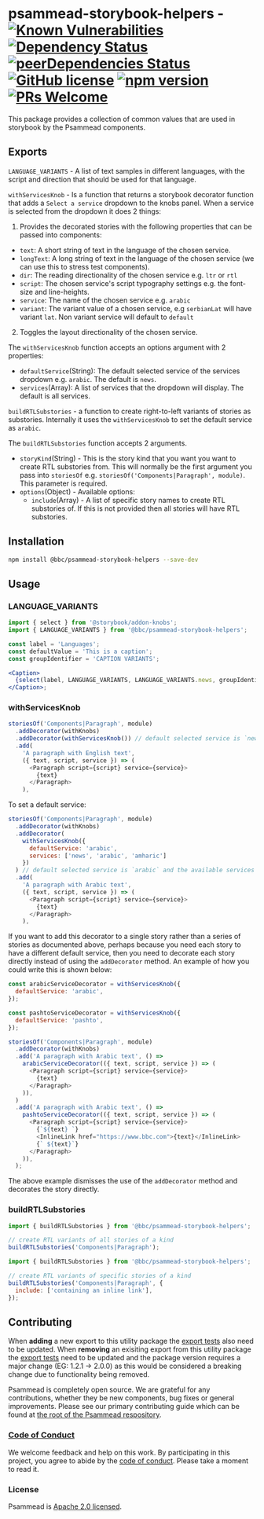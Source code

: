 # psammead-storybook-helpers - [![Known Vulnerabilities](https://snyk.io/test/github/bbc/psammead/badge.svg?targetFile=packages%2Futilities%2Fpsammead-storybook-helpers%2Fpackage.json)](https://snyk.io/test/github/bbc/psammead?targetFile=packages%2Futilities%2Fpsammead-storybook-helpers%2Fpackage.json) [![Dependency Status](https://david-dm.org/bbc/psammead.svg?path=packages/utilities/psammead-storybook-helpers)](https://david-dm.org/bbc/psammead?path=packages/utilities/psammead-storybook-helpers) [![peerDependencies Status](https://david-dm.org/bbc/psammead/peer-status.svg?path=packages/utilities/psammead-storybook-helpers)](https://david-dm.org/bbc/psammead?path=packages/utilities/psammead-storybook-helpers&type=peer) [![GitHub license](https://img.shields.io/badge/license-Apache%202.0-blue.svg)](https://github.com/bbc/psammead/blob/latest/LICENSE) [![npm version](https://img.shields.io/npm/v/@bbc/psammead-storybook-helpers.svg)](https://www.npmjs.com/package/@bbc/psammead-storybook-helpers) [![PRs Welcome](https://img.shields.io/badge/PRs-welcome-brightgreen.svg)](https://github.com/bbc/psammead/blob/latest/CONTRIBUTING.md)

This package provides a collection of common values that are used in storybook by the Psammead components.

## Exports

`LANGUAGE_VARIANTS` - A list of text samples in different languages, with the script and direction that should be used for that language.

`withServicesKnob` - Is a function that returns a storybook decorator function that adds a `Select a service` dropdown to the knobs panel. When a service is selected from the dropdown it does 2 things:

1. Provides the decorated stories with the following properties that can be passed into components:

- `text`: A short string of text in the language of the chosen service.
- `longText`: A long string of text in the language of the chosen service (we can use this to stress test components).
- `dir`: The reading directionality of the chosen service e.g. `ltr` or `rtl`
- `script`: The chosen service's script typography settings e.g. the font-size and line-heights.
- `service`: The name of the chosen service e.g. `arabic`
- `variant`: The variant value of a chosen service, e.g `serbianLat` will have variant `lat`. Non variant service will default to `default`

2. Toggles the layout directionality of the chosen service.

The `withServicesKnob` function accepts an options argument with 2 properties:

- `defaultService`(String): The default selected service of the services dropdown e.g. `arabic`. The default is `news`.
- `services`(Array): A list of services that the dropdown will display. The default is all services.

`buildRTLSubstories` - a function to create right-to-left variants of stories as substories. Internally it uses the `withServicesKnob` to set the default service as `arabic`.

The `buildRTLSubstories` function accepts 2 arguments.

- `storyKind`(String) - This is the story kind that you want you want to create RTL substories from. This will normally be the first argument you pass into `storiesOf` e.g. `storiesOf('Components|Paragraph', module)`. This parameter is required.
- `options`(Object) - Available options:
  - `include`(Array) - A list of specific story names to create RTL substories of. If this is not provided then all stories will have RTL substories.

## Installation

```sh
npm install @bbc/psammead-storybook-helpers --save-dev
```

## Usage

### LANGUAGE_VARIANTS

<!-- prettier-ignore -->
```jsx
import { select } from '@storybook/addon-knobs';
import { LANGUAGE_VARIANTS } from '@bbc/psammead-storybook-helpers';

const label = 'Languages';
const defaultValue = 'This is a caption';
const groupIdentifier = 'CAPTION VARIANTS';

<Caption>
  {select(label, LANGUAGE_VARIANTS, LANGUAGE_VARIANTS.news, groupIdentifier).text}
</Caption>;
```

### withServicesKnob

```js
storiesOf('Components|Paragraph', module)
  .addDecorator(withKnobs)
  .addDecorator(withServicesKnob()) // default selected service is `news`
  .add(
    'A paragraph with English text',
    ({ text, script, service }) => (
      <Paragraph script={script} service={service}>
        {text}
      </Paragraph>
    ),
```

To set a default service:

```js
storiesOf('Components|Paragraph', module)
  .addDecorator(withKnobs)
  .addDecorator(
    withServicesKnob({
      defaultService: 'arabic',
      services: ['news', 'arabic', 'amharic']
    })
  ) // default selected service is `arabic` and the available services in the dropdown are `news`, `arabic`, `amharic`
  .add(
    'A paragraph with Arabic text',
    ({ text, script, service }) => (
      <Paragraph script={script} service={service}>
        {text}
      </Paragraph>
    ),
```

If you want to add this decorator to a single story rather than a series of stories as documented above, perhaps because you need each story to have a different default service, then you need to decorate each story directly instead of using the `addDecorator` method. An example of how you could write this is shown below:

```js
const arabicServiceDecorator = withServicesKnob({
  defaultService: 'arabic',
});

const pashtoServiceDecorator = withServicesKnob({
  defaultService: 'pashto',
});

storiesOf('Components|Paragraph', module)
  .addDecorator(withKnobs)
  .add('A paragraph with Arabic text', () =>
    arabicServiceDecorator(({ text, script, service }) => (
      <Paragraph script={script} service={service}>
        {text}
      </Paragraph>
    )),
  )
  .add('A paragraph with Arabic text', () =>
    pashtoServiceDecorator(({ text, script, service }) => (
      <Paragraph script={script} service={service}>
        {`${text} `}
        <InlineLink href="https://www.bbc.com">{text}</InlineLink>
        {` ${text}`}
      </Paragraph>
    )),
  );
```

The above example dismisses the use of the `addDecorator` method and decorates the story directly.

### buildRTLSubstories

```jsx
import { buildRTLSubstories } from '@bbc/psammead-storybook-helpers';

// create RTL variants of all stories of a kind
buildRTLSubstories('Components|Paragraph');
```

```jsx
import { buildRTLSubstories } from '@bbc/psammead-storybook-helpers';

// create RTL variants of specific stories of a kind
buildRTLSubstories('Components|Paragraph', {
  include: ['containing an inline link'],
});
```

## Contributing

When **adding** a new export to this utility package the [export tests](https://github.com/bbc/psammead/blob/dab14a2732cfa620e083b7da66a148b4189474a7/packages/utilities/psammead-storybook-helpers/index.test.jsx#L13-L15) also need to be updated. When **removing** an exisiting export from this utility package the [export tests](https://github.com/bbc/psammead/blob/dab14a2732cfa620e083b7da66a148b4189474a7/packages/utilities/psammead-storybook-helpers/index.test.jsx#L13-L15) need to be updated and the package version requires a major change (EG: 1.2.1 -> 2.0.0) as this would be considered a breaking change due to functionality being removed.

Psammead is completely open source. We are grateful for any contributions, whether they be new components, bug fixes or general improvements. Please see our primary contributing guide which can be found at [the root of the Psammead respository](https://github.com/bbc/psammead/blob/latest/CONTRIBUTING.md).

### [Code of Conduct](https://github.com/bbc/psammead/blob/latest/CODE_OF_CONDUCT.md)

We welcome feedback and help on this work. By participating in this project, you agree to abide by the [code of conduct](https://github.com/bbc/psammead/blob/latest/CODE_OF_CONDUCT.md). Please take a moment to read it.

### License

Psammead is [Apache 2.0 licensed](https://github.com/bbc/psammead/blob/latest/LICENSE).
